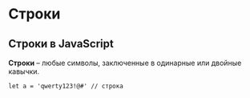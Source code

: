 # Строки
## Строки в JavaScript

**Строки** &ndash; любые символы, заключенные в одинарные или двойные кавычки.

    let a = 'qwerty123!@#' // строка

